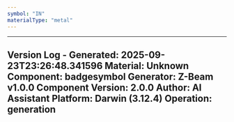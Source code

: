 ```yaml
---
symbol: "IN"
materialType: "metal"
---
```


---
Version Log - Generated: 2025-09-23T23:26:48.341596
Material: Unknown
Component: badgesymbol
Generator: Z-Beam v1.0.0
Component Version: 2.0.0
Author: AI Assistant
Platform: Darwin (3.12.4)
Operation: generation
---